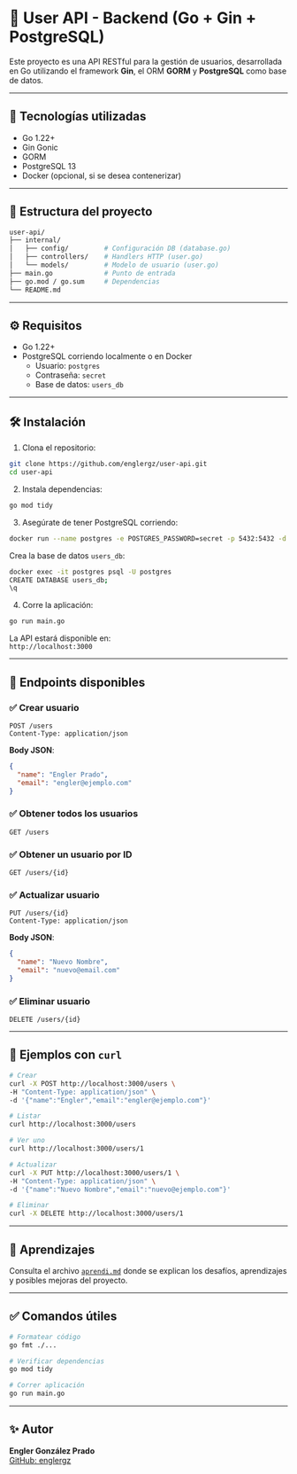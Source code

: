 

# 🧠 User API - Backend (Go + Gin + PostgreSQL)

Este proyecto es una API RESTful para la gestión de usuarios, desarrollada en Go utilizando el framework **Gin**, el ORM **GORM** y **PostgreSQL** como base de datos.

---

## 🚀 Tecnologías utilizadas

- Go 1.22+
- Gin Gonic
- GORM
- PostgreSQL 13
- Docker (opcional, si se desea contenerizar)

---

## 📂 Estructura del proyecto

```bash
user-api/
├── internal/
│   ├── config/         # Configuración DB (database.go)
│   ├── controllers/    # Handlers HTTP (user.go)
│   └── models/         # Modelo de usuario (user.go)
├── main.go             # Punto de entrada
├── go.mod / go.sum     # Dependencias
└── README.md
```

---

## ⚙️ Requisitos

- Go 1.22+
- PostgreSQL corriendo localmente o en Docker
  - Usuario: `postgres`
  - Contraseña: `secret`
  - Base de datos: `users_db`

---

## 🛠️ Instalación

1. Clona el repositorio:

```bash
git clone https://github.com/englergz/user-api.git
cd user-api
```

2. Instala dependencias:

```bash
go mod tidy
```

3. Asegúrate de tener PostgreSQL corriendo:

```bash
docker run --name postgres -e POSTGRES_PASSWORD=secret -p 5432:5432 -d postgres:13
```

Crea la base de datos `users_db`:

```bash
docker exec -it postgres psql -U postgres
CREATE DATABASE users_db;
\q
```

4. Corre la aplicación:

```bash
go run main.go
```

La API estará disponible en:  
`http://localhost:3000`

---

## 📡 Endpoints disponibles

### ✅ Crear usuario

```http
POST /users
Content-Type: application/json
```

**Body JSON**:
```json
{
  "name": "Engler Prado",
  "email": "engler@ejemplo.com"
}
```

### ✅ Obtener todos los usuarios

```http
GET /users
```

### ✅ Obtener un usuario por ID

```http
GET /users/{id}
```

### ✅ Actualizar usuario

```http
PUT /users/{id}
Content-Type: application/json
```

**Body JSON**:
```json
{
  "name": "Nuevo Nombre",
  "email": "nuevo@email.com"
}
```

### ✅ Eliminar usuario

```http
DELETE /users/{id}
```

---

## 🧪 Ejemplos con `curl`

```bash
# Crear
curl -X POST http://localhost:3000/users \
-H "Content-Type: application/json" \
-d '{"name":"Engler","email":"engler@ejemplo.com"}'

# Listar
curl http://localhost:3000/users

# Ver uno
curl http://localhost:3000/users/1

# Actualizar
curl -X PUT http://localhost:3000/users/1 \
-H "Content-Type: application/json" \
-d '{"name":"Nuevo Nombre","email":"nuevo@ejemplo.com"}'

# Eliminar
curl -X DELETE http://localhost:3000/users/1
```

---

## 🧠 Aprendizajes

Consulta el archivo [`aprendi.md`](aprendi.md) donde se explican los desafíos, aprendizajes y posibles mejoras del proyecto.

---

## ✅ Comandos útiles

```bash
# Formatear código
go fmt ./...

# Verificar dependencias
go mod tidy

# Correr aplicación
go run main.go
```

---

## ✨ Autor

**Engler González Prado**  
[GitHub: englergz](https://github.com/englergz)
